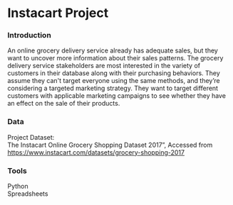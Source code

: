 # Instacart Project
### Introduction
An online grocery delivery service already has adequate sales, but they want to uncover more information about their sales patterns. The grocery delivery service stakeholders are most interested in the variety of customers in their database along with their purchasing behaviors. They assume they can't target everyone using the same methods, and they’re considering a targeted marketing strategy. They want to target different customers with applicable marketing campaigns to see whether they have an effect on the sale of their products.  
  
### Data
Project Dataset:  
The Instacart Online Grocery Shopping Dataset 2017”, Accessed from https://www.instacart.com/datasets/grocery-shopping-2017  
  
### Tools  
Python  
Spreadsheets
